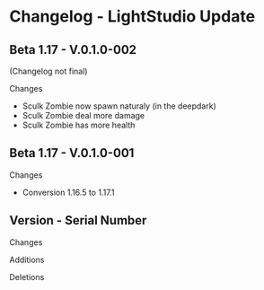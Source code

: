 # Changelog - LightStudio Update
## Beta 1.17 -  V.0.1.0-002
(Changelog not final)

Changes
   - Sculk Zombie now spawn naturaly (in the deepdark)
   - Sculk Zombie deal more damage
   - Sculk Zombie has more health

## Beta 1.17 -  V.0.1.0-001

Changes
   - Conversion 1.16.5 to 1.17.1

## Version -  Serial Number

Changes

Additions

Deletions









